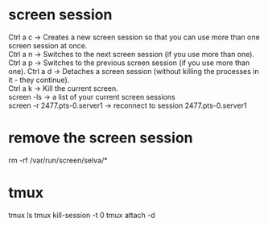 # screen session	
Ctrl a c -> Creates a new screen session so that you can use more than one screen session at once.	
Ctrl a n -> Switches to the next screen session (if you use more than one).	
Ctrl a p -> Switches to the previous screen session (if you use more than one).	
Ctrl a d -> Detaches a screen session (without killing the processes in it - they continue).	
Ctrl a k -> Kill the current screen.	
screen -ls -> a list of your current screen sessions	
screen -r  2477.pts-0.server1 -> reconnect to session 2477.pts-0.server1	

# remove the screen session	
rm -rf /var/run/screen/selva/*	

# tmux 
tmux ls
tmux kill-session -t 0
tmux attach -d
